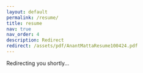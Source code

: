 ```yaml
---
layout: default
permalink: /resume/
title: resume
nav: true
nav_order: 4
description: Redirect
redirect: /assets/pdf/AnantMattaResume100424.pdf
---
```

Redirecting you shortly...